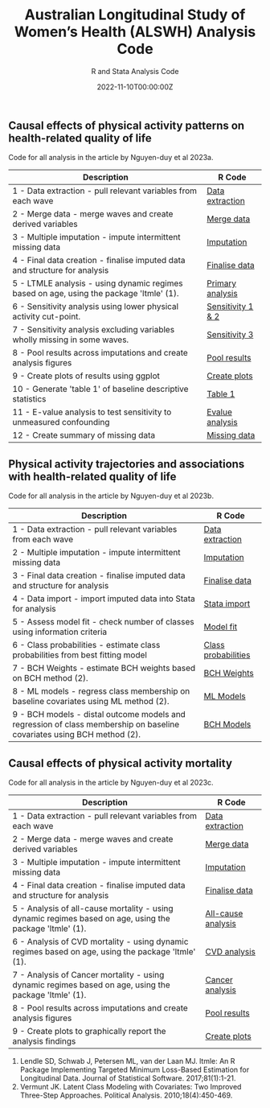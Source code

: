 ﻿---
title: 'Australian Longitudinal Study of Women’s Health (ALSWH) Analysis Code'
subtitle: 'R and Stata Analysis Code'
summary: R and Stata Analysis Code
authors:
- admin
tags:
- Physical activity
- Health
- Longitudinal cohort study
- Causal inference
categories: []
date: "2022-11-10T00:00:00Z"
lastmod: "2022-11-10T00:00:00Z"
featured: false
draft: false
image:
  placement: 2
  caption: ""
  focal_point: ""
  preview_only: false
projects:
- ALSWH
- causal-inference
---

## Causal effects of physical activity patterns on health-related quality of life
Code for all analysis in the article by Nguyen-duy et al 2023a.

| Description | R Code |
| --- | --- |
| 1 - Data extraction - pull relevant variables from each wave | [Data extraction](https://github.com/philipclare/ALSWH/blob/master/Code/2022a/1_Data_Extraction.R) |
| 2 - Merge data - merge waves and create derived variables | [Merge data](https://github.com/philipclare/ALSWH/blob/master/Code/2022a/2_Data_Merge.R) |
| 3 - Multiple imputation - impute intermittent missing data | [Imputation](https://github.com/philipclare/ALSWH/blob/master/Code/2022a/3_Multiple_Imputation.R) |
| 4 - Final data creation - finalise imputed data and structure for analysis | [Finalise data](https://github.com/philipclare/ALSWH/blob/master/Code/2022a/4_Data_Finalise.R) |
| 5 - LTMLE analysis - using dynamic regimes based on age, using the package 'ltmle' (1). | [Primary analysis](https://github.com/philipclare/ALSWH/blob/master/Code/2022a/5_Dynamic_Regimes.R) |
| 6 - Sensitivity analysis using lower physical activity cut-point. | [Sensitivity 1 & 2](https://github.com/philipclare/ALSWH/blob/master/Code/2022a/6_Dynamic_Regimes_Sensitivity1.R) |
| 7 - Sensitivity analysis excluding variables wholly missing in some waves. | [Sensitivity 3](https://github.com/philipclare/ALSWH/blob/master/Code/2022a/7_Dynamic_Regimes_Sensitivity2.R) |
| 8 - Pool results across imputations and create analysis figures | [Pool results](https://github.com/philipclare/ALSWH/blob/master/Code/2022a/8_Pool_Results.R) |
| 9 - Create plots of results using ggplot | [Create plots](https://github.com/philipclare/ALSWH/blob/master/Code/2022a/9_Create_Plots.R) |
| 10 - Generate 'table 1' of baseline descriptive statistics | [Table 1](https://github.com/philipclare/ALSWH/blob/master/Code/2022a/10_Descriptive_Statistics.R) |
| 11 - E-value analysis to test sensitivity to unmeasured confounding | [Evalue analysis](https://github.com/philipclare/ALSWH/blob/master/Code/2022a/11_EValue_Analysis.R) |
| 12 - Create summary of missing data | [Missing data](https://github.com/philipclare/ALSWH/blob/master/Code/2023a/12_Missing_data_summary.R) |

## Physical activity trajectories and associations with health-related quality of life
Code for all analysis in the article by Nguyen-duy et al 2023b.

| Description | R Code |
| --- | --- |
| 1 - Data extraction - pull relevant variables from each wave | [Data extraction](https://github.com/philipclare/ALSWH/blob/master/Code/2023b/1_Data_Extraction.R) |
| 2 - Multiple imputation - impute intermittent missing data | [Imputation](https://github.com/philipclare/ALSWH/blob/master/Code/2023b/2_Multiple_Imputation.R) |
| 3 - Final data creation - finalise imputed data and structure for analysis | [Finalise data](https://github.com/philipclare/ALSWH/blob/master/Code/2023b/3_Data_Finalise.R) |
| 4 - Data import - import imputed data into Stata for analysis | [Stata import](https://github.com/philipclare/ALSWH/blob/master/Code/2023b/4_Data_Import.do) |
| 5 - Assess model fit - check number of classes using information criteria | [Model fit](https://github.com/philipclare/ALSWH/blob/master/Code/2023b/5_Model_Fit.do) |
| 6 - Class probabilities - estimate class probabilities from best fitting model | [Class probabilities](https://github.com/philipclare/ALSWH/blob/master/Code/2023b/6_Class_Probabilities.do) |
| 7 - BCH Weights - estimate BCH weights based on BCH method (2). | [BCH Weights](https://github.com/philipclare/ALSWH/blob/master/Code/2023b/7_Calculate_BCH_Weights.do) |
| 8 - ML models - regress class membership on baseline covariates using ML method (2). | [ML Models](https://github.com/philipclare/ALSWH/blob/master/Code/2023b/8_Latent_Class_Regressions_ML.do) |
| 9 - BCH models - distal outcome models and regression of class membership on baseline covariates using BCH method (2). | [BCH Models](https://github.com/philipclare/ALSWH/blob/master/Code/2023b/9_Distal_Models_BCH.do) |

## Causal effects of physical activity mortality
Code for all analysis in the article by Nguyen-duy et al 2023c.

| Description | R Code |
| --- | --- |
| 1 - Data extraction - pull relevant variables from each wave | [Data extraction](https://github.com/philipclare/ALSWH/blob/master/Code/2023c/1_Data_Extraction.R) |
| 2 - Merge data - merge waves and create derived variables | [Merge data](https://github.com/philipclare/ALSWH/blob/master/Code/2023c/2_Data_Merge.R) |
| 3 - Multiple imputation - impute intermittent missing data | [Imputation](https://github.com/philipclare/ALSWH/blob/master/Code/2023c/3_Multiple_Imputation.R) |
| 4 - Final data creation - finalise imputed data and structure for analysis | [Finalise data](https://github.com/philipclare/ALSWH/blob/master/Code/2023c/4_Data_Finalise.R) |
| 5 - Analysis of all-cause mortality - using dynamic regimes based on age, using the package 'ltmle' (1). | [All-cause analysis](https://github.com/philipclare/ALSWH/blob/master/Code/2023c/5_All_cause_analysis.R) |
| 6 - Analysis of CVD mortality - using dynamic regimes based on age, using the package 'ltmle' (1). | [CVD analysis](https://github.com/philipclare/ALSWH/blob/master/Code/2023c/6_CVD_analysis.R) |
| 7 - Analysis of Cancer mortality - using dynamic regimes based on age, using the package 'ltmle' (1). | [Cancer analysis](https://github.com/philipclare/ALSWH/blob/master/Code/2023c/7_cancer_analysis.R) |
| 8 - Pool results across imputations and create analysis figures | [Pool results](https://github.com/philipclare/ALSWH/blob/master/Code/2023c/8_Pool_Results.R) |
| 9 - Create plots to graphically report the analysis findings | [Create plots](https://github.com/philipclare/ALSWH/blob/master/Code/2023c/9_Create_Plots.R) |

1. Lendle SD, Schwab J, Petersen ML, van der Laan MJ. ltmle: An R Package Implementing Targeted Minimum Loss-Based Estimation for Longitudinal Data. Journal of Statistical Software. 2017;81(1):1-21.
2. Vermunt JK. Latent Class Modeling with Covariates: Two Improved Three-Step Approaches. Political Analysis. 2010;18(4):450-469.



